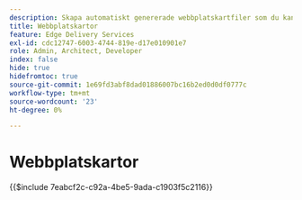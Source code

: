 ```yaml
---
description: Skapa automatiskt genererade webbplatskartfiler som du kan referera till från dina robots.txt. Detta underlättar för SEO och identifieringen av nytt innehåll.
title: Webbplatskartor
feature: Edge Delivery Services
exl-id: cdc12747-6003-4744-819e-d17e010901e7
role: Admin, Architect, Developer
index: false
hide: true
hidefromtoc: true
source-git-commit: 1e69fd3abf8dad01886007bc16b2ed0d0df0777c
workflow-type: tm+mt
source-wordcount: '23'
ht-degree: 0%

---
```


# Webbplatskartor

{{$include 7eabcf2c-c92a-4be5-9ada-c1903f5c2116}}

